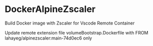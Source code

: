 # DockerAlpineZscaler
Build Docker image with Zscaler for Vscode Remote Container

Update remote extension file volumeBootstrap.Dockerfile
with FROM lahayeg/alpinezscaler:main-74d0ec6 only
